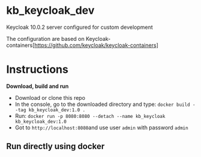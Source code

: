 # kb_keycloak_dev
Keycloak 10.0.2 server configured for custom development

The configuration are based on Keycloak-containers[https://github.com/keycloak/keycloak-containers]

# Instructions
**Download, build and run**

- Download or clone this repo
- In the console, go to the downloaded directory and type: `docker build --tag kb_keycloak_dev:1.0 .`
- Run: `docker run -p 8080:8080 --detach --name kb_keycloak kb_keycloak_dev:1.0`
- Got to `http://localhost:8080`and use user `admin` with password `admin`

## Run directly using docker
